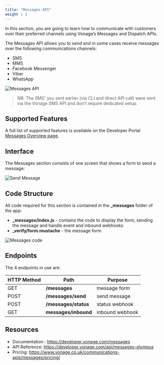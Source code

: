 ```yaml
---
title: "Messages API"
weight : 3
---
```


In this section, you are going to learn how to communicate with customers over their preferred channels using Vonage’s Messages and Dispatch APIs.

The Messages API allows you to send and in some cases receive messages over the following communications channels:

- SMS
- MMS
- Facebook Messenger
- Viber
- WhatsApp

![Messages API](/messages/messages-overview.png)

> NB: The SMS' you sent earlier (via CLI and direct API call) were sent via the Vonage SMS API and don't require dedicated setup.

## Supported Features

A full list of supported features is available on the Developer Portal [Messages Overview page](https://developer.vonage.com/messages/overview#supported-features).

## Interface

The Messages section consists of one screen that shows a form to send a message:

![Send Message](/messages/interface.png?classes=thumbnail_lg)

## Code Structure

All code required for this section is contained in the **_messages** folder of the app:

- **_messages/index.js** - contains the code to display the form, sending the message and handle event and inbound webhooks
- **_verify/form.mustache** - the message form

![Messages code](/messages/code.png)

## Endpoints

The 4 endpoints in use are:

| HTTP Method | Path                 | Purpose         |
| ----------- | -------------------- | --------------- |
| GET         | **/messages**        | message form    |
| POST        | **/messages/send**   | send message    |
| POST        | **/messages/status** | status webhook  |
| GET         | **messages/inbound** | inbound webhook |

## Resources

- Documentation : https://developer.vonage.com/messages
- API Reference:  https://developer.vonage.com/api/messages-olympus
- Pricing: https://www.vonage.co.uk/communications-apis/messages/pricing/
